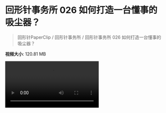 # 回形针事务所 026 如何打造一台懂事的吸尘器？

> 回形针PaperClip / 回形针事务所 / 回形针事务所 026 如何打造一台懂事的吸尘器？

**视频大小**: 120.81 MB

<div class="video"><video src="https://file.hsyhx.top/archive/PaperClip/事务所/026.mp4" controls preload>🤔 您的浏览器不支持 video 标签</video></div>